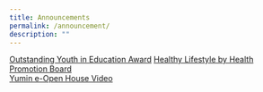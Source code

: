 ```yaml
---
title: Announcements
permalink: /announcement/
description: ""
---
```

[Outstanding Youth in Education Award]()
[Healthy Lifestyle by Health Promotion Board](/health-promotion-board)<br>
[Yumin e-Open House Video](https://www.youtube.com/watch?v=RWlPX4ma044)